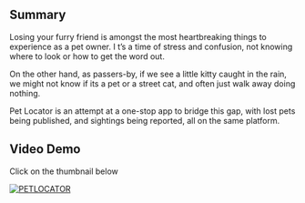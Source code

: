 ## Summary

Losing your furry friend is amongst the most heartbreaking things to experience as a pet owner. I
t’s a time of stress and confusion, not knowing where to look or how to get the word out. 

On the other hand, as passers-by, if we see a little kitty caught in the rain, we might not know if its a pet or a street cat, and often just walk away doing nothing.

Pet Locator is an attempt at a one-stop app to bridge this gap, with lost pets being published, and sightings being reported, all on the same platform.

## Video Demo
Click on the thumbnail below

[![PETLOCATOR](https://img.youtube.com/vi/636dxe5BwKY/0.jpg)](https://www.youtube.com/watch?v=636dxe5BwKY)

